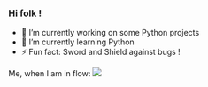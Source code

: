 ### Hi folk !



- 🔭 I’m currently working on some Python projects
- 🌱 I’m currently learning Python
- ⚡ Fun fact: Sword and Shield against bugs !

Me, when I am in flow:
![](me.gif)
